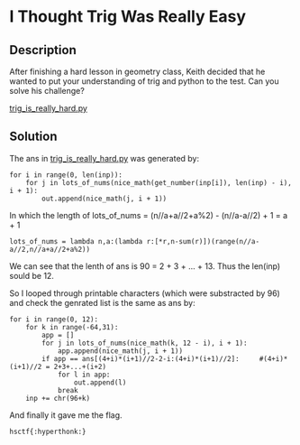 # I Thought Trig Was Really Easy

## Description

After finishing a hard lesson in geometry class, Keith decided that he wanted to put your understanding of trig and python to the test. Can you solve his challenge?

[trig_is_really_hard.py](trig_is_really_hard.py)

## Solution

The ans in [trig_is_really_hard.py](trig_is_really_hard.py) was generated by:

```
for i in range(0, len(inp)):
    for j in lots_of_nums(nice_math(get_number(inp[i]), len(inp) - i), i + 1):
        out.append(nice_math(j, i + 1))
```

In which the length of lots_of_nums = (n//a+a//2+a%2) - (n//a-a//2) + 1 = a + 1
```
lots_of_nums = lambda n,a:(lambda r:[*r,n-sum(r)])(range(n//a-a//2,n//a+a//2+a%2))
```
We can see that the lenth of ans is 90 = 2 + 3 + ... + 13. Thus the len(inp) sould be 12.

So I looped through printable characters (which were substracted by 96) and check the genrated list is the same as ans by:
```
for i in range(0, 12):
    for k in range(-64,31):
        app = []
        for j in lots_of_nums(nice_math(k, 12 - i), i + 1):
            app.append(nice_math(j, i + 1))
        if app == ans[(4+i)*(i+1)//2-2-i:(4+i)*(i+1)//2]:     #(4+i)*(i+1)//2 = 2+3+...+(i+2)
            for l in app:
                out.append(l)
            break
    inp += chr(96+k)
```
And finally it gave me the flag.

```
hsctf{:hyperthonk:}
```
